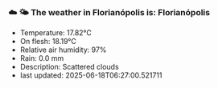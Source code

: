 ### ☁️ 🌤️  The weather in Florianópolis is: Florianópolis

- Temperature: 17.82°C
- On flesh: 18.19°C
- Relative air humidity: 97%
- Rain: 0.0 mm
- Description: Scattered clouds
- last updated: 2025-06-18T06:27:00.521711
